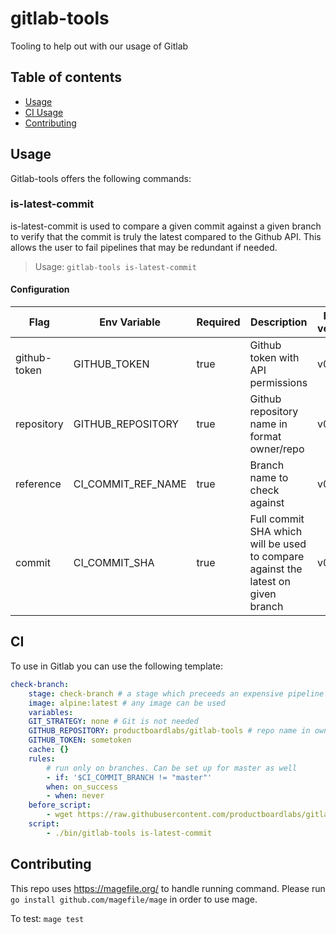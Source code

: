 # gitlab-tools

Tooling to help out with our usage of Gitlab

## Table of contents

- [Usage](#usage)
- [CI Usage](#ci)
- [Contributing](#contributing)

## Usage

Gitlab-tools offers the following commands:

### is-latest-commit

is-latest-commit is used to compare a given commit against a given branch to verify that the commit is truly the latest compared to the Github API. This allows the user to fail pipelines that may be redundant if needed.

> Usage: `gitlab-tools is-latest-commit`

#### Configuration

| Flag         | Env Variable       | Required | Description                                                                      | From version |
| ------------ | ------------------ | -------- | -------------------------------------------------------------------------------- | ------------ |
| github-token | GITHUB_TOKEN       | true     | Github token with API permissions                                                | v0.1.0       |
| repository   | GITHUB_REPOSITORY  | true     | Github repository name in format owner/repo                                      | v0.1.0       |
| reference    | CI_COMMIT_REF_NAME | true     | Branch name to check against                                                     | v0.1.0       |
| commit       | CI_COMMIT_SHA      | true     | Full commit SHA which will be used to compare against the latest on given branch | v0.1.0       |

## CI

To use in Gitlab you can use the following template:

```yaml
check-branch:
    stage: check-branch # a stage which preceeds an expensive pipeline
    image: alpine:latest # any image can be used
    variables:
    GIT_STRATEGY: none # Git is not needed
    GITHUB_REPOSITORY: productboardlabs/gitlab-tools # repo name in owner/repo format
    GITHUB_TOKEN: sometoken
    cache: {}
    rules:
        # run only on branches. Can be set up for master as well
        - if: '$CI_COMMIT_BRANCH != "master"'
        when: on_success
        - when: never
    before_script:
        - wget https://raw.githubusercontent.com/productboardlabs/gitlab-tools/master/godownloader-gitlab-tools.sh -O - | sh
    script:
        - ./bin/gitlab-tools is-latest-commit
```

## Contributing

This repo uses https://magefile.org/ to handle running command. Please run `go install github.com/magefile/mage` in order to use mage.

To test: `mage test`
